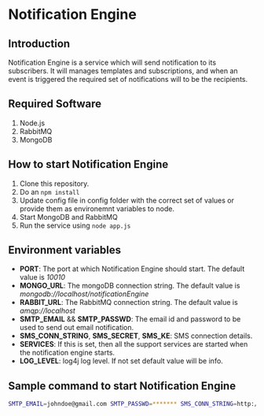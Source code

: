 # Notification Engine

## Introduction
Notification Engine is a service which will send notification to its subscribers. It will manages templates and subscriptions, and when an event is triggered the required set of notifications will to be the recipients. 

## Required Software
1. Node.js
2. RabbitMQ
3. MongoDB
	
## How to start Notification Engine
1. Clone this repository.
2. Do an `npm install`
3. Update config file in config folder with the correct set of values or provide them as environemnt variables to node.
4. Start MongoDB and RabbitMQ
5. Run the service using `node app.js`

## Environment variables

* __PORT__: The port at which Notification Engine should start. The default value is _10010_
* __MONGO\_URL__: The mongoDB connection string. The default value is _mongodb://localhost/notificationEngine_
* __RABBIT\_URL__: The RabbitMQ connection string. The default value is _amqp://localhost_
* __SMTP\_EMAIL__ && __SMTP\_PASSWD__: The email id and password to be used to send out email notification.
* __SMS\_CONN\_STRING__, __SMS\_SECRET__, __SMS\_KE__: SMS connection details.
* __SERVICES__: If this is set, then all the support services are started when the notification engine starts.
* __LOG\_LEVEL__: log4j log level. If not set default value will be info.

## Sample command to start Notification Engine

```sh
SMTP_EMAIL=johndoe@gmail.com SMTP_PASSWD=******* SMS_CONN_STRING=http://mysmsgateway.com/sendsms SMS_SECRET=thisisansmssecret SMS_KEY=thisisansmskey SERVICES=true nodemon app.js

```